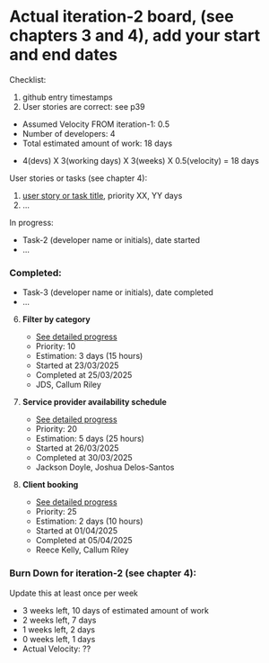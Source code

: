 # Actual iteration-2 board, (see chapters 3 and 4), add your start and end dates 

Checklist: 
1. github entry timestamps
2. User stories are correct: see p39

* Assumed Velocity FROM iteration-1: 0.5 
* Number of developers: 4
* Total estimated amount of work: 18 days

- 4(devs) X 3(working days) X 3(weeks) X 0.5(velocity) = 18 days

User stories or tasks (see chapter 4):
1. [user story or task title](./user_stories/user_story_01_title.md), priority XX, YY days 
2. ...

In progress:
* Task-2 (developer name or initials), date started
* ...

### Completed:
* Task-3 (developer name or initials), date completed
* ...
6. **Filter by category**
    - [See detailed progress](user_stories/iter2_us_06_client_filter_cat.md)
    - Priority: 10
    - Estimation: 3 days (15 hours) 
    - Started at 23/03/2025
    - Completed at 25/03/2025
    - JDS, Callum Riley
7. **Service provider availability schedule**
    - [See detailed progress](user_stories/iter2_us_07_sp_availability_schedule.md)
    - Priority: 20
    - Estimation: 5 days (25 hours)
    - Started at 26/03/2025
    - Completed at 30/03/2025
    - Jackson Doyle, Joshua Delos-Santos

8. **Client booking**
    - [See detailed progress](user_stories/iter2_us_08_client_book_service.md)
    - Priority: 25
    - Estimation: 2 days (10 hours)
    - Started at 01/04/2025
    - Completed at 05/04/2025
    - Reece Kelly, Callum Riley

### Burn Down for iteration-2 (see chapter 4):
Update this at least once per week
* 3 weeks left, 10 days of estimated amount of work 
* 2 weeks left, 7 days
* 1 weeks left, 2 days
* 0 weeks left, 1 days
* Actual Velocity: ??
